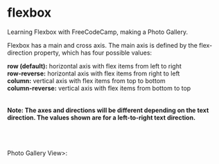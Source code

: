 # flexbox
Learning Flexbox with FreeCodeCamp, making a Photo Gallery. <br>


Flexbox has a main and cross axis. The main axis is defined by the flex-direction property, which has four possible values:

<strong>row (default):</strong> horizontal axis with flex items from left to right <br>
<strong>row-reverse:</strong> horizontal axis with flex items from right to left <br>
<strong>column:</strong> vertical axis with flex items from top to bottom <br>
<strong>column-reverse:</strong> vertical axis with flex items from bottom to top <br> <br> <br>
<strong>Note: The axes and directions will be different depending on the text direction. The values shown are for a left-to-right text direction.</strong> <br>
<br><br><br>

Photo Gallery View>:
<ing src="https://github.com/oliverSarah/flexbox/blob/main/flexbox-final.png?raw=true">

